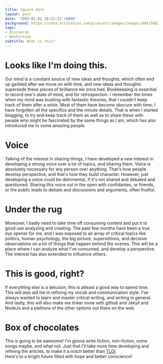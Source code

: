 ```yaml
---
title: Square Zero
layout: post
date: '1995-01-01 10:22:23 +0000'
background: https://cdna.artstation.com/p/assets/images/images/004/560/916/large/dominik-mayer-redmoon.jpg
tags:
- Discourse
- NonFiction
subtitle: What is this?
---
```


# Looks like I'm doing this.
Our mind is a constant source of new ideas and thoughts, which often end up garbled after we move on with time, and new
ideas and thoughts supersede these pieces of brilliance we once had.
Bookkeeping is essential to record one's state of mind, and for retrospection. I remember the times when my mind was
bustling with fantastic theories, that I couldn't keep track of them after a while. Most of them have become obscure with time;
I have forgotten all the specifics and the minute details. That is when I started blogging, to try and keep track of them
as well as to share these with people who might be fascinated by the same things as I am, which has also introduced me to
some amazing people.

# Voice
Talking of the interest in sharing things, I have developed a new interest in developing a strong voice over a lot of topics,
and sharing them. Voice is absolutely necessary for any person over anything. That's how people develop perspective, and that's
how they build character. However, just developing a voice could be detrimental, if it's not shared and debated and questioned.
Sharing this voice out in the open with confidantes, or friends, or the public leads to debate and discussions and arguments, often fruitful.

# Under the rug
Moreover, I badly need to take time off consuming content and put it to good use analyzing and creating. The past few months have
been a true eye opener for me, and I was exposed to an array of critical topics like politics, human psychology, the big picture,
superstitions, and decisive observations on a lot of things that happen behind the scenes. This will be a place where I can analyze
what I've consumed, and develop a perspective. The interest has also extended to influence others.

# This is good, right?
If everything else is a delusion, this is atleast a good way to spend time. This will also aid me in refining my vocab and communication style. I've always wanted to learn and master critical writing, and writing in general. And lastly, this will also make me tinker more with github and Jekyll and NodeJs and a plethora of the other options out there on the web.

# Box of chocolates
This is going to be awesome! I'm gonna write fiction, non-fiction, some songs maybe, and what not. Just that I'll take more time
developing and refining the articles, to make it a notch better than <a href="http://tlojarus.blogspot.in/">TLOj</a>.<br>
Here's to a bright future filled with hope and better conscience!